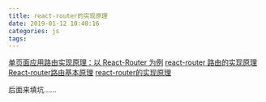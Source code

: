 ```yaml
---
title: react-router的实现原理
date: 2019-01-12 10:40:16
categories: js
tags:
---
```


[单页面应用路由实现原理：以 React-Router 为例](https://www.liangzl.com/get-article-detail-3037.html)
[react-router 路由的实现原理](https://www.jianshu.com/p/77827bfa61ef)
[React-router路由基本原理](https://blog.csdn.net/leviscar/article/details/81878677)
[react-router的实现原理](https://blog.csdn.net/tangzhl/article/details/79696055)

后面来填坑......